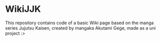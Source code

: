 # WikiJJK
This repository contains code of a basic Wiki page based on the manga series Jujutsu Kaisen, created by mangaka Akutami Gege, made as a uni project :>
